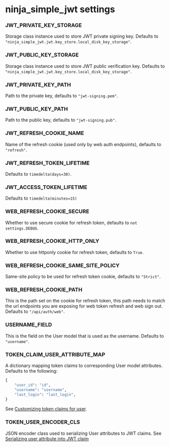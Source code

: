 # ninja_simple_jwt settings

### JWT_PRIVATE_KEY_STORAGE
Storage class instance used to store JWT private signing key. Defaults to `"ninja_simple_jwt.jwt.key_store.local_disk_key_storage"`.

### JWT_PUBLIC_KEY_STORAGE
Storage class instance used to store JWT public verification key. Defaults to `"ninja_simple_jwt.jwt.key_store.local_disk_key_storage"`.

### JWT_PRIVATE_KEY_PATH
Path to the private key, defaults to `"jwt-signing.pem"`.

### JWT_PUBLIC_KEY_PATH
Path to the public key, defaults to `"jwt-signing.pub"`.

### JWT_REFRESH_COOKIE_NAME
Name of the refresh cookie (used only by web auth endpoints), defaults to `"refresh"`.


### JWT_REFRESH_TOKEN_LIFETIME
Defaults to `timedelta(days=30)`.

### JWT_ACCESS_TOKEN_LIFETIME
Defaults to `timedelta(minutes=15)`

### WEB_REFRESH_COOKIE_SECURE
Whether to use secure cookie for refresh token, defaults to `not settings.DEBUG`.

### WEB_REFRESH_COOKIE_HTTP_ONLY
Whether to use httponly cookie for refresh token, defaults to `True`.

### WEB_REFRESH_COOKIE_SAME_SITE_POLICY
Same-site policy to be used for refresh token cookie, defaults to `"Strict"`.

### WEB_REFRESH_COOKIE_PATH
This is the path set on the cookie for refresh token, this path needs to match the url endpoints you are exposing for
web token refresh and web sign out. Defaults to `"/api/auth/web"`.

### USERNAME_FIELD
This is the field on the User model that is used as the username. Defaults to `"username"`.

### TOKEN_CLAIM_USER_ATTRIBUTE_MAP
A dictionary mapping token claims to corresponding User model attributes. Defaults to the following:
```python
{
    "user_id": "id",
    "username": "username",
    "last_login": "last_login",
}
```
See [Customizing token claims for user](../readme.md#customizing-token-claims-for-user).

### TOKEN_USER_ENCODER_CLS
JSON encoder class used to serializing User attributes to JWT claims.
See [Serializing user attribute into JWT claim](../readme.md#serializing-user-attribute-into-jwt-claim)
